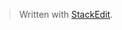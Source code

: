 


> Written with [StackEdit](https://stackedit.io/).
<!--stackedit_data:
eyJoaXN0b3J5IjpbMTk3NjQzMTIxOF19
-->